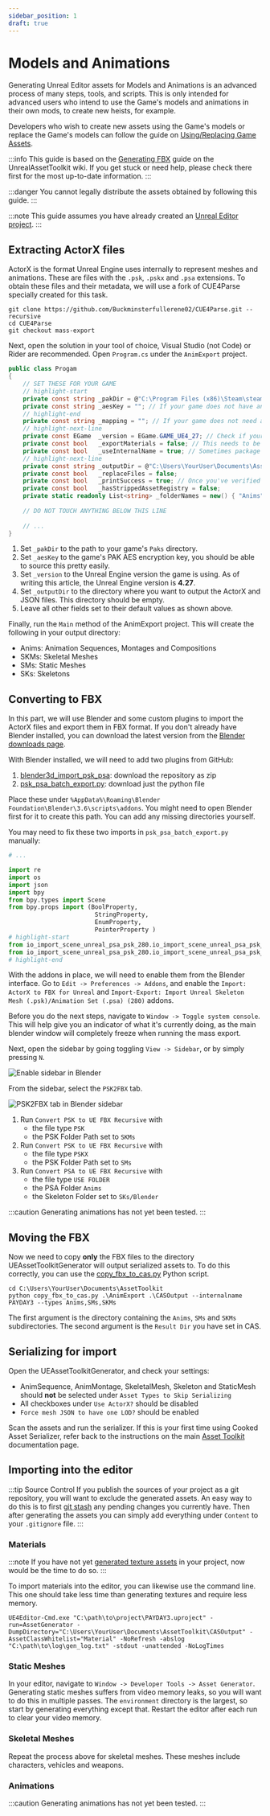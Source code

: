 ```yaml
---
sidebar_position: 1
draft: true
---
```


# Models and Animations

Generating Unreal Editor assets for Models and Animations is an advanced process of many steps, tools, and scripts.
This is only intended for advanced users who intend to use the Game's models and animations in their own mods,
to create new heists, for example.

Developers who wish to create new assets using the Game's models or replace the Game's models
can follow the guide on [Using/Replacing Game Assets](#)<!-- TODO: link -->.


:::info
This guide is based on the [Generating FBX](https://github.com/LongerWarrior/UEAssetToolkitGenerator/wiki/Generating-FBX) guide on the UnrealAssetToolkit wiki.
If you get stuck or need help, please check there first for the most up-to-date information.
:::

:::danger
You cannot legally distribute the assets obtained by following this guide.
:::

:::note
This guide assumes you have already created an [Unreal Editor project](#).
:::

## Extracting ActorX files
ActorX is the format Unreal Engine uses internally to represent meshes and animations.
These are files with the `.psk`, `.pskx` and `.psa` extensions.
To obtain these files and their metadata, we will use a fork of CUE4Parse specially created for this task.

```shell
git clone https://github.com/Buckminsterfullerene02/CUE4Parse.git --recursive
cd CUE4Parse
git checkout mass-export
```

Next, open the solution in your tool of choice, Visual Studio (not Code) or Rider are recommended.
Open `Program.cs` under the `AnimExport` project.

```csharp title="AnimExport/Program.cs"
public class Progam
{
    // SET THESE FOR YOUR GAME
    // highlight-start
    private const string _pakDir = @"C:\Program Files (x86)\Steam\steamapps\common\PAYDAY 3\PAYDAY3\Content\Paks";
    private const string _aesKey = ""; // If your game does not have an AES key, leave this empty
    // highlight-end
    private const string _mapping = ""; // If your game does not need a mappings file, leave this empty
    // highlight-next-line
    private const EGame  _version = EGame.GAME_UE4_27; // Check if your game has a custom version, as some do
    private const bool   _exportMaterials = false; // This needs to be false if generating for CAS+UEAT
    private const bool   _useInternalName = true; // Sometimes package path is not set properly meaning paths are not synced, so if it isn't, set to true
    // highlight-next-line
    private const string _outputDir = @"C:\Users\YourUser\Documents\AssetToolkit\AnimExport";
    private const bool   _replaceFiles = false;
    private const bool   _printSuccess = true; // Once you've verified this works, set this to false to reduce console spam
    private const bool   _hasStrippedAssetRegistry = false; 
    private static readonly List<string> _folderNames = new() { "Anims", "Anims", "Anims", "SKMs", "SMs", "SKs" };
    
    // DO NOT TOUCH ANYTHING BELOW THIS LINE
    
    // ...
}
```
1. Set `_pakDir` to the path to your game's `Paks` directory.
2. Set `_aesKey` to the game's PAK AES encryption key, you should be able to source this pretty easily.
3. Set `_version` to the Unreal Engine version the game is using.
   As of writing this article, the Unreal Engine version is **4.27**.
4. Set `_outputDir` to the directory where you want to output the ActorX and JSON files.
   This directory should be empty.
5. Leave all other fields set to their default values as shown above.

Finally, run the `Main` method of the AnimExport project. This will create the following in your output directory:
- Anims: Animation Sequences, Montages and Compositions
- SKMs: Skeletal Meshes
- SMs: Static Meshes
- SKs: Skeletons

## Converting to FBX
In this part, we will use Blender and some custom plugins to import the ActorX files and export them in FBX format.
If you don't already have Blender installed, you can download the latest version from the [Blender downloads page](https://www.blender.org/download/).

With Blender installed, we will need to add two plugins from GitHub:
1. [blender3d_import_psk_psa](https://github.com/matyalatte/blender3d_import_psk_psa): download the repository as zip
2. [psk_psa_batch_export.py](https://github.com/KaiserM21/HelperScripts/tree/main): download just the python file

Place these under `%AppData%\Roaming\Blender Foundation\Blender\3.6\scripts\addons`.
You might need to open Blender first for it to create this path. You can add any missing directories yourself.

You may need to fix these two imports in `psk_psa_batch_export.py` manually:
```python title="psk_psa_batch_export.py"
# ...

import re
import os
import json
import bpy
from bpy.types import Scene
from bpy.props import (BoolProperty,
                        StringProperty,
                        EnumProperty,
                        PointerProperty )
# highlight-start
from io_import_scene_unreal_psa_psk_280.io_import_scene_unreal_psa_psk_280 import pskimport
from io_import_scene_unreal_psa_psk_280.io_import_scene_unreal_psa_psk_280 import psaimport
# highlight-end
```

With the addons in place, we will need to enable them from the Blender interface.
Go to `Edit -> Preferences -> Addons`,
and enable the `Import: ActorX to FBX for Unreal` and `Import-Export: Import Unreal Skeleton Mesh (.psk)/Animation Set (.psa) (280)` addons.

Before you do the next steps, navigate to `Window -> Toggle system console`.
This will help give you an indicator of what it's currently doing,
as the main blender window will completely freeze when running the mass export.

Next, open the sidebar by going toggling `View -> Sidebar`, or by simply pressing `N`.

![Enable sidebar in Blender](assets/blender_enable_sidebar.png)

From the sidebar, select the `PSK2FBX` tab.

![PSK2FBX tab in Blender sidebar](assets/blender_psk2fbx_tab.png)

1. Run `Convert PSK to UE FBX Recursive` with
   - the file type `PSK`
   - the PSK Folder Path set to `SKMs`
2. Run `Convert PSK to UE FBX Recursive` with
   - the file type `PSKX`
   - the PSK Folder Path set to `SMs`
3. Run `Convert PSA to UE FBX Recursive` with
   - the file type `USE FOLDER`
   - the PSA Folder `Anims`
   - the Skeleton Folder set to `SKs/Blender`

:::caution
Generating animations has not yet been tested.
:::

## Moving the FBX
Now we need to copy **only** the FBX files to the directory UEAssetToolkitGenerator will output serialized assets to.
To do this correctly, you can use the [copy_fbx_to_cas.py](https://gist.github.com/florensie/eff2c6e5e3ae7b238832343bf8a2a091) Python script.

```shell
cd C:\Users\YourUser\Documents\AssetToolkit
python copy_fbx_to_cas.py .\AnimExport .\CASOutput --internalname PAYDAY3 --types Anims,SMs,SKMs
```

The first argument is the directory containing the `Anims`, `SMs` and `SKMs` subdirectories.
The second argument is the `Result Dir` you have set in CAS.

## Serializing for import
Open the UEAssetToolkitGenerator, and check your settings:
- AnimSequence, AnimMontage, SkeletalMesh, Skeleton and StaticMesh should **not** be selected under `Asset Types to Skip Serializing`
- All checkboxes under `Use ActorX?` should be disabled
- `Force mesh JSON to have one LOD?` should be enabled

Scan the assets and run the serializer.
If this is your first time using Cooked Asset Serializer,
refer back to the instructions on the main [Asset Toolkit](..) documentation page.

## Importing into the editor

:::tip Source Control
If you publish the sources of your project as a git repository, you will want to exclude the generated assets.
An easy way to do this is to first [git stash](https://git-scm.com/docs/git-stash) any pending changes you currently have.
Then after generating the assets you can simply add everything under `Content` to your `.gitignore` file.
:::

### Materials
:::note
If you have not yet [generated texture assets](..#textures) in your project, now would be the time to do so.
:::

To import materials into the editor, you can likewise use the command line.
This one should take less time than generating textures and require less memory.

```shell
UE4Editor-Cmd.exe "C:\path\to\project\PAYDAY3.uproject" -run=AssetGenerator -DumpDirectory="C:\Users\YourUser\Documents\AssetToolkit\CASOutput" -AssetClassWhitelist="Material" -NoRefresh -abslog "C:\path\to\log\gen_log.txt" -stdout -unattended -NoLogTimes
```

### Static Meshes
In your editor, navigate to `Window -> Developer Tools -> Asset Generator`.
Generating static meshes suffers from video memory leaks,
so you will want to do this in multiple passes.
The `environment` directory is the largest, so start by generating everything except that.
Restart the editor after each run to clear your video memory.

### Skeletal Meshes
Repeat the process above for skeletal meshes.
These meshes include characters, vehicles and weapons.

### Animations
:::caution
Generating animations has not yet been tested. 
:::
